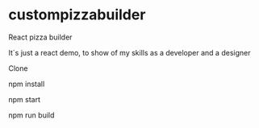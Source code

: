 # custompizzabuilder
React pizza builder

It´s just a react demo, to show of my skills as a developer and a designer

Clone


npm install


npm start


npm run build
